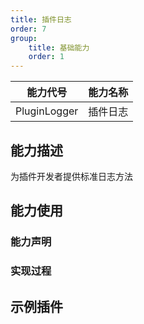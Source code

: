 ```yaml
---
title: 插件日志
order: 7
group:
    title: 基础能力
    order: 1
---
```


| 能力代号     | 能力名称 |
| ------------ | -------- |
| PluginLogger | 插件日志 |

## 能力描述

为插件开发者提供标准日志方法



## 能力使用

### 能力声明




### 实现过程



## 示例插件

